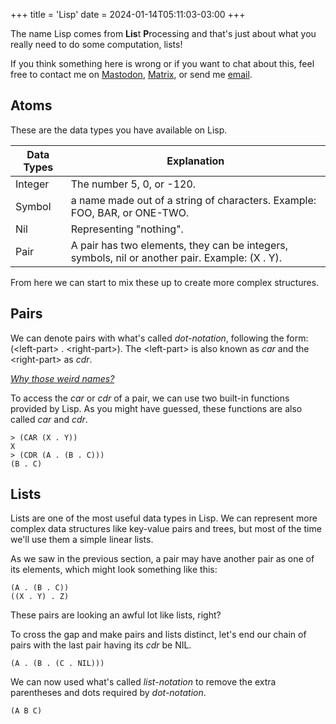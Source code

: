 +++
title = 'Lisp'
date = 2024-01-14T05:11:03-03:00
+++

The name Lisp comes from **Lis**t **P**rocessing and that's just about what you really need to do some computation, lists!

If you think something here is wrong or if you want to chat about this, feel free to contact me on
<a href="https://mastodon.social/@fkinoshita" target="_blank" rel="me">Mastodon</a>,
<a href="https://matrix.to/#/@fkinoshita:gnome.org" target="_blank">Matrix</a>, or
send me <a href="https://letterbird.co/kinofhek" target="_blank">email</a>.

## Atoms

These are the data types you have available on Lisp.

| Data Types | Explanation |
| ---        | ---         |
| Integer    | The number 5, 0, or -120. |
| Symbol     | a name made out of a string of characters. Example: FOO, BAR, or ONE-TWO. |
| Nil        | Representing "nothing". |
| Pair       | A pair has two elements, they can be integers, symbols, nil or another pair. Example: (X . Y).

From here we can start to mix these up to create more complex structures.

## Pairs

We can denote pairs with what's called *dot-notation*, following the form: (\<left-part\> . \<right-part\>). The \<left-part\> is also known as *car* and the \<right-part\> as *cdr*.

*[Why those weird names?](https://en.wikipedia.org/wiki/CAR_and_CDR)*

To access the *car* or *cdr* of a pair, we can use two built-in functions provided by Lisp. As you might have guessed, these functions are also called *car* and *cdr*.


```
> (CAR (X . Y))
X
> (CDR (A . (B . C)))
(B . C)
```

## Lists

Lists are one of the most useful data types in Lisp. We can represent more complex data structures like
key-value pairs and trees, but most of the time we'll use them a simple linear lists.

As we saw in the previous section, a pair may have another pair as one of its elements, which might
look something like this:

```
(A . (B . C))
((X . Y) . Z)
```

These pairs are looking an awful lot like lists, right?

To cross the gap and make pairs and lists distinct, let's end our chain of pairs with the last pair having its *cdr* be NIL.

```
(A . (B . (C . NIL)))
```

We can now used what's called *list-notation* to remove the extra parentheses and dots required by *dot-notation*.

```
(A B C)
```
